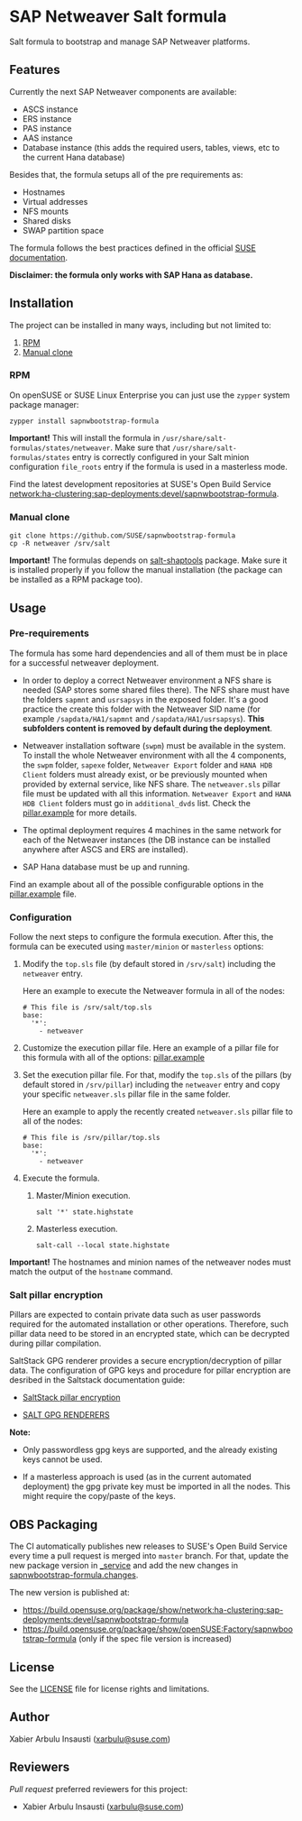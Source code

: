# SAP Netweaver Salt formula

Salt formula to bootstrap and manage SAP Netweaver platforms.

## Features

Currently the next SAP Netweaver components are available:
- ASCS instance
- ERS instance
- PAS instance
- AAS instance
- Database instance (this adds the required users, tables, views, etc to the current Hana database)

Besides that, the formula setups all of the pre requirements as:
- Hostnames
- Virtual addresses
- NFS mounts
- Shared disks
- SWAP partition space

The formula follows the best practices defined in the official [SUSE documentation](https://www.suse.com/media/white-paper/sap_netweaver_availability_cluster_740_setup_guide.pdf?_ga=2.211949268.1511104453.1571203291-1421744106.1546416539).

**Disclaimer: the formula only works with SAP Hana as database.**

## Installation

The project can be installed in many ways, including but not limited to:

1. [RPM](#rpm)
2. [Manual clone](#manual-clone)

### RPM

On openSUSE or SUSE Linux Enterprise you can just use the `zypper` system package manager:
```shell
zypper install sapnwbootstrap-formula
```

**Important!** This will install the formula in `/usr/share/salt-formulas/states/netweaver`. Make sure that `/usr/share/salt-formulas/states` entry is correctly configured in your Salt minion configuration `file_roots` entry if the formula is used in a masterless mode.

Find the latest development repositories at SUSE's Open Build Service [network:ha-clustering:sap-deployments:devel/sapnwbootstrap-formula](https://build.opensuse.org/package/show/network:ha-clustering:sap-deployments:devel/sapnwbootstrap-formula).

### Manual clone

```
git clone https://github.com/SUSE/sapnwbootstrap-formula
cp -R netweaver /srv/salt
```

**Important!** The formulas depends on [salt-shaptools](https://github.com/SUSE/salt-shaptools) package. Make sure it is installed properly if you follow the manual installation (the package can be installed as a RPM package too).

## Usage

### Pre-requirements

The formula has some hard dependencies and all of them must be in place for a successful netweaver deployment.

- In order to deploy a correct Netweaver environment a NFS share is needed (SAP stores some shared files there). The NFS share must have the folders `sapmnt` and `usrsapsys` in the exposed folder. It's a good practice the create this folder with the Netweaver SID name (for example `/sapdata/HA1/sapmnt` and `/sapdata/HA1/usrsapsys`). **This subfolders content is removed by default during the deployment**.

- Netweaver installation software (`swpm`) must be available in the system. To install the whole Netweaver environment with all the 4 components, the `swpm` folder, `sapexe` folder, `Netweaver Export` folder and `HANA HDB Client` folders must already exist, or be previously mounted when provided by external service, like NFS share. The `netweaver.sls` pillar file must be updated with all this information. `Netweaver Export` and `HANA HDB Client` folders must go in `additional_dvds` list. Check the [pillar.example](./pillar.example) for more details.

- The optimal deployment requires 4 machines in the same network for each of the Netweaver instances (the DB instance can be installed anywhere after ASCS and ERS are installed).

- SAP Hana database must be up and running.

Find an example about all of the possible configurable options in the [pillar.example](pillar.example) file.

### Configuration

Follow the next steps to configure the formula execution. After this, the formula can be executed using `master/minion` or `masterless` options:

1. Modify the `top.sls` file (by default stored in `/srv/salt`) including the `netweaver` entry.

   Here an example to execute the Netweaver formula in all of the nodes:

   ```
   # This file is /srv/salt/top.sls
   base:
     '*':
       - netweaver
   ```

2. Customize the execution pillar file. Here an example of a pillar file for this formula with all of the options: [pillar.example](https://github.com/SUSE/sapnwbootstrap-formula/blob/master/pillar.example)

3. Set the execution pillar file. For that, modify the `top.sls` of the pillars (by default stored in `/srv/pillar`) including the `netweaver` entry and copy your specific `netweaver.sls` pillar file in the same folder.

   Here an example to apply the recently created `netweaver.sls` pillar file to all of the nodes:

   ```
   # This file is /srv/pillar/top.sls
   base:
     '*':
       - netweaver
   ```

4. Execute the formula.

   1. Master/Minion execution.

      `salt '*' state.highstate`

   2. Masterless execution.

      `salt-call --local state.highstate`

**Important!** The hostnames and minion names of the netweaver nodes must match the output of the `hostname` command.

### Salt pillar encryption

Pillars are expected to contain private data such as user passwords required for the automated installation or other operations. Therefore, such pillar data need to be stored in an encrypted state, which can be decrypted during pillar compilation.

SaltStack GPG renderer provides a secure encryption/decryption of pillar data. The configuration of GPG keys and procedure for pillar encryption are desribed in the Saltstack documentation guide:

- [SaltStack pillar encryption](https://docs.saltstack.com/en/latest/topics/pillar/#pillar-encryption)

- [SALT GPG RENDERERS](https://docs.saltstack.com/en/latest/ref/renderers/all/salt.renderers.gpg.html)

**Note:**
- Only passwordless gpg keys are supported, and the already existing keys cannot be used.

- If a masterless approach is used (as in the current automated deployment) the gpg private key must be imported in all the nodes. This might require the copy/paste of the keys.

## OBS Packaging

The CI automatically publishes new releases to SUSE's Open Build Service every time a pull request is merged into `master` branch. For that, update the new package version in [_service](https://github.com/SUSE/sapnwbootstrap-formula/blob/master/_service) and
add the new changes in [sapnwbootstrap-formula.changes](https://github.com/SUSE/sapnwbootstrap-formula/blob/master/sapnwbootstrap-formula.changes).

The new version is published at:
- https://build.opensuse.org/package/show/network:ha-clustering:sap-deployments:devel/sapnwbootstrap-formula
- https://build.opensuse.org/package/show/openSUSE:Factory/sapnwbootstrap-formula (only if the spec file version is increased)

## License

See the [LICENSE](LICENSE) file for license rights and limitations.

## Author

Xabier Arbulu Insausti (xarbulu@suse.com)

## Reviewers

*Pull request* preferred reviewers for this project:
- Xabier Arbulu Insausti (xarbulu@suse.com)
